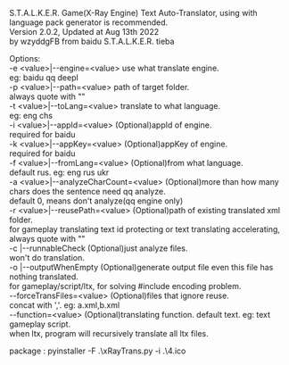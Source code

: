 S.T.A.L.K.E.R. Game(X-Ray Engine) Text Auto-Translator, using with language pack generator is recommended.  
Version 2.0.2, Updated at Aug 13th 2022  
by wzyddgFB from baidu S.T.A.L.K.E.R. tieba  
  
Options:  
  -e &lt;value&gt;|--engine=&lt;value&gt;               use what translate engine.  
                                                eg: baidu qq deepl  
  -p &lt;value&gt;|--path=&lt;value&gt;                 path of target folder.  
                                                always quote with ""  
  -t &lt;value&gt;|--toLang=&lt;value&gt;               translate to what language.  
                                                eg: eng chs  
  -i &lt;value&gt;|--appId=&lt;value&gt;                (Optional)appId of engine.  
                                                required for baidu  
  -k &lt;value&gt;|--appKey=&lt;value&gt;               (Optional)appKey of engine.  
                                                required for baidu  
  -f &lt;value&gt;|--fromLang=&lt;value&gt;             (Optional)from what language.  
                                                default rus. eg: eng rus ukr  
  -a &lt;value&gt;|--analyzeCharCount=&lt;value&gt;     (Optional)more than how many chars does the sentence need qq analyze.  
                                                default 0, means don't analyze(qq engine only)  
  -r &lt;value&gt;|--reusePath=&lt;value&gt;            (Optional)path of existing translated xml folder.  
                                                for gameplay translating text id protecting or text translating accelerating, always quote with ""  
  -c        |--runnableCheck                (Optional)just analyze files.  
                                                won't do translation.  
  -o        |--outputWhenEmpty              (Optional)generate output file even this file has nothing translated.  
                                                for gameplay/script/ltx, for solving #include encoding problem.  
  --forceTransFiles=&lt;value&gt;                 (Optional)files that ignore reuse.  
                                                concat with ','. eg: a.xml,b.xml  
  --function=&lt;value&gt;                        (Optional)translating function. default text. eg: text gameplay script.  
                                                when ltx, program will recursively translate all ltx files.  



package :
pyinstaller -F .\xRayTrans.py -i .\4.ico
